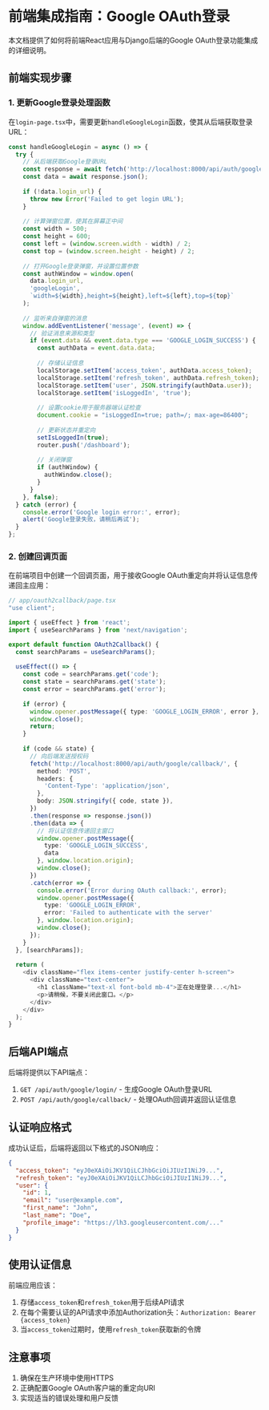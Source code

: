 # 前端集成指南：Google OAuth登录

本文档提供了如何将前端React应用与Django后端的Google OAuth登录功能集成的详细说明。

## 前端实现步骤

### 1. 更新Google登录处理函数

在`login-page.tsx`中，需要更新`handleGoogleLogin`函数，使其从后端获取登录URL：

```typescript
const handleGoogleLogin = async () => {
  try {
    // 从后端获取Google登录URL
    const response = await fetch('http://localhost:8000/api/auth/google/login/');
    const data = await response.json();
    
    if (!data.login_url) {
      throw new Error('Failed to get login URL');
    }
    
    // 计算弹窗位置，使其在屏幕正中间
    const width = 500;
    const height = 600;
    const left = (window.screen.width - width) / 2;
    const top = (window.screen.height - height) / 2;
    
    // 打开Google登录弹窗，并设置位置参数
    const authWindow = window.open(
      data.login_url,
      'googleLogin',
      `width=${width},height=${height},left=${left},top=${top}`
    );
    
    // 监听来自弹窗的消息
    window.addEventListener('message', (event) => {
      // 验证消息来源和类型
      if (event.data && event.data.type === 'GOOGLE_LOGIN_SUCCESS') {
        const authData = event.data.data;
        
        // 存储认证信息
        localStorage.setItem('access_token', authData.access_token);
        localStorage.setItem('refresh_token', authData.refresh_token);
        localStorage.setItem('user', JSON.stringify(authData.user));
        localStorage.setItem('isLoggedIn', 'true');
        
        // 设置cookie用于服务器端认证检查
        document.cookie = "isLoggedIn=true; path=/; max-age=86400";
        
        // 更新状态并重定向
        setIsLoggedIn(true);
        router.push('/dashboard');
        
        // 关闭弹窗
        if (authWindow) {
          authWindow.close();
        }
      }
    }, false);
  } catch (error) {
    console.error('Google login error:', error);
    alert('Google登录失败，请稍后再试');
  }
};
```

### 2. 创建回调页面

在前端项目中创建一个回调页面，用于接收Google OAuth重定向并将认证信息传递回主应用：

```typescript
// app/oauth2callback/page.tsx
"use client";

import { useEffect } from 'react';
import { useSearchParams } from 'next/navigation';

export default function OAuth2Callback() {
  const searchParams = useSearchParams();
  
  useEffect(() => {
    const code = searchParams.get('code');
    const state = searchParams.get('state');
    const error = searchParams.get('error');
    
    if (error) {
      window.opener.postMessage({ type: 'GOOGLE_LOGIN_ERROR', error }, window.location.origin);
      window.close();
      return;
    }
    
    if (code && state) {
      // 向后端发送授权码
      fetch('http://localhost:8000/api/auth/google/callback/', {
        method: 'POST',
        headers: {
          'Content-Type': 'application/json',
        },
        body: JSON.stringify({ code, state }),
      })
      .then(response => response.json())
      .then(data => {
        // 将认证信息传递回主窗口
        window.opener.postMessage({
          type: 'GOOGLE_LOGIN_SUCCESS',
          data
        }, window.location.origin);
        window.close();
      })
      .catch(error => {
        console.error('Error during OAuth callback:', error);
        window.opener.postMessage({
          type: 'GOOGLE_LOGIN_ERROR',
          error: 'Failed to authenticate with the server'
        }, window.location.origin);
        window.close();
      });
    }
  }, [searchParams]);
  
  return (
    <div className="flex items-center justify-center h-screen">
      <div className="text-center">
        <h1 className="text-xl font-bold mb-4">正在处理登录...</h1>
        <p>请稍候，不要关闭此窗口。</p>
      </div>
    </div>
  );
}
```

## 后端API端点

后端将提供以下API端点：

1. `GET /api/auth/google/login/` - 生成Google OAuth登录URL
2. `POST /api/auth/google/callback/` - 处理OAuth回调并返回认证信息

## 认证响应格式

成功认证后，后端将返回以下格式的JSON响应：

```json
{
  "access_token": "eyJ0eXAiOiJKV1QiLCJhbGciOiJIUzI1NiJ9...",
  "refresh_token": "eyJ0eXAiOiJKV1QiLCJhbGciOiJIUzI1NiJ9...",
  "user": {
    "id": 1,
    "email": "user@example.com",
    "first_name": "John",
    "last_name": "Doe",
    "profile_image": "https://lh3.googleusercontent.com/..."
  }
}
```

## 使用认证信息

前端应用应该：

1. 存储`access_token`和`refresh_token`用于后续API请求
2. 在每个需要认证的API请求中添加Authorization头：`Authorization: Bearer {access_token}`
3. 当`access_token`过期时，使用`refresh_token`获取新的令牌

## 注意事项

1. 确保在生产环境中使用HTTPS
2. 正确配置Google OAuth客户端的重定向URI
3. 实现适当的错误处理和用户反馈